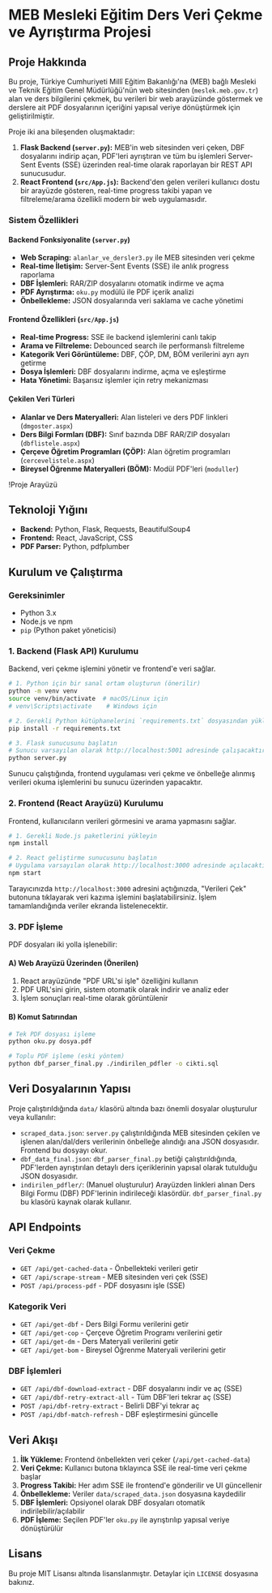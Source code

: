 # MEB Mesleki Eğitim Ders Veri Çekme ve Ayrıştırma Projesi

## Proje Hakkında

Bu proje, Türkiye Cumhuriyeti Millî Eğitim Bakanlığı'na (MEB) bağlı Mesleki ve Teknik Eğitim Genel Müdürlüğü'nün web sitesinden (`meslek.meb.gov.tr`) alan ve ders bilgilerini çekmek, bu verileri bir web arayüzünde göstermek ve derslere ait PDF dosyalarının içeriğini yapısal veriye dönüştürmek için geliştirilmiştir.

Proje iki ana bileşenden oluşmaktadır:

1.  **Flask Backend (`server.py`):** MEB'in web sitesinden veri çeken, DBF dosyalarını indirip açan, PDF'leri ayrıştıran ve tüm bu işlemleri Server-Sent Events (SSE) üzerinden real-time olarak raporlayan bir REST API sunucusudur.
2.  **React Frontend (`src/App.js`):** Backend'den gelen verileri kullanıcı dostu bir arayüzde gösteren, real-time progress takibi yapan ve filtreleme/arama özellikli modern bir web uygulamasıdır.

### Sistem Özellikleri

#### Backend Fonksiyonalite (`server.py`)
-   **Web Scraping:** `alanlar_ve_dersler3.py` ile MEB sitesinden veri çekme
-   **Real-time İletişim:** Server-Sent Events (SSE) ile anlık progress raporlama
-   **DBF İşlemleri:** RAR/ZIP dosyalarını otomatik indirme ve açma
-   **PDF Ayrıştırma:** `oku.py` modülü ile PDF içerik analizi
-   **Önbellekleme:** JSON dosyalarında veri saklama ve cache yönetimi

#### Frontend Özellikleri (`src/App.js`)
-   **Real-time Progress:** SSE ile backend işlemlerini canlı takip
-   **Arama ve Filtreleme:** Debounced search ile performanslı filtreleme  
-   **Kategorik Veri Görüntüleme:** DBF, ÇÖP, DM, BÖM verilerini ayrı ayrı getirme
-   **Dosya İşlemleri:** DBF dosyalarını indirme, açma ve eşleştirme
-   **Hata Yönetimi:** Başarısız işlemler için retry mekanizması

#### Çekilen Veri Türleri
-   **Alanlar ve Ders Materyalleri:** Alan listeleri ve ders PDF linkleri (`dmgoster.aspx`)
-   **Ders Bilgi Formları (DBF):** Sınıf bazında DBF RAR/ZIP dosyaları (`dbflistele.aspx`)
-   **Çerçeve Öğretim Programları (ÇÖP):** Alan öğretim programları (`cercevelistele.aspx`)
-   **Bireysel Öğrenme Materyalleri (BÖM):** Modül PDF'leri (`moduller`)

!Proje Arayüzü

## Teknoloji Yığını

-   **Backend:** Python, Flask, Requests, BeautifulSoup4
-   **Frontend:** React, JavaScript, CSS
-   **PDF Parser:** Python, pdfplumber

## Kurulum ve Çalıştırma

### Gereksinimler

-   Python 3.x
-   Node.js ve npm
-   `pip` (Python paket yöneticisi)

### 1. Backend (Flask API) Kurulumu

Backend, veri çekme işlemini yönetir ve frontend'e veri sağlar.

```bash
# 1. Python için bir sanal ortam oluşturun (önerilir)
python -m venv venv
source venv/bin/activate  # macOS/Linux için
# venv\Scripts\activate    # Windows için

# 2. Gerekli Python kütüphanelerini `requirements.txt` dosyasından yükleyin
pip install -r requirements.txt

# 3. Flask sunucusunu başlatın
# Sunucu varsayılan olarak http://localhost:5001 adresinde çalışacaktır.
python server.py
```

Sunucu çalıştığında, frontend uygulaması veri çekme ve önbelleğe alınmış verileri okuma işlemlerini bu sunucu üzerinden yapacaktır.

### 2. Frontend (React Arayüzü) Kurulumu

Frontend, kullanıcıların verileri görmesini ve arama yapmasını sağlar.

```bash
# 1. Gerekli Node.js paketlerini yükleyin
npm install

# 2. React geliştirme sunucusunu başlatın
# Uygulama varsayılan olarak http://localhost:3000 adresinde açılacaktır.
npm start
```

Tarayıcınızda `http://localhost:3000` adresini açtığınızda, "Verileri Çek" butonuna tıklayarak veri kazıma işlemini başlatabilirsiniz. İşlem tamamlandığında veriler ekranda listelenecektir.

### 3. PDF İşleme

PDF dosyaları iki yolla işlenebilir:

#### A) Web Arayüzü Üzerinden (Önerilen)
1. React arayüzünde "PDF URL'si işle" özelliğini kullanın
2. PDF URL'sini girin, sistem otomatik olarak indirir ve analiz eder
3. İşlem sonuçları real-time olarak görüntülenir

#### B) Komut Satırından
```bash
# Tek PDF dosyası işleme
python oku.py dosya.pdf

# Toplu PDF işleme (eski yöntem)
python dbf_parser_final.py ./indirilen_pdfler -o cikti.sql
```

## Veri Dosyalarının Yapısı

Proje çalıştırıldığında `data/` klasörü altında bazı önemli dosyalar oluşturulur veya kullanılır:

-   `scraped_data.json`: `server.py` çalıştırıldığında MEB sitesinden çekilen ve işlenen alan/dal/ders verilerinin önbelleğe alındığı ana JSON dosyasıdır. Frontend bu dosyayı okur.
-   `dbf_data_final.json`: `dbf_parser_final.py` betiği çalıştırıldığında, PDF'lerden ayrıştırılan detaylı ders içeriklerinin yapısal olarak tutulduğu JSON dosyasıdır.
-   `indirilen_pdfler/`: (Manuel oluşturulur) Arayüzden linkleri alınan Ders Bilgi Formu (DBF) PDF'lerinin indirileceği klasördür. `dbf_parser_final.py` bu klasörü kaynak olarak kullanır.

## API Endpoints

### Veri Çekme
- `GET /api/get-cached-data` - Önbellekteki verileri getir
- `GET /api/scrape-stream` - MEB sitesinden veri çek (SSE)
- `POST /api/process-pdf` - PDF dosyasını işle (SSE)

### Kategorik Veri
- `GET /api/get-dbf` - Ders Bilgi Formu verilerini getir
- `GET /api/get-cop` - Çerçeve Öğretim Programı verilerini getir  
- `GET /api/get-dm` - Ders Materyali verilerini getir
- `GET /api/get-bom` - Bireysel Öğrenme Materyali verilerini getir

### DBF İşlemleri
- `GET /api/dbf-download-extract` - DBF dosyalarını indir ve aç (SSE)
- `GET /api/dbf-retry-extract-all` - Tüm DBF'leri tekrar aç (SSE)
- `POST /api/dbf-retry-extract` - Belirli DBF'yi tekrar aç
- `POST /api/dbf-match-refresh` - DBF eşleştirmesini güncelle

## Veri Akışı

1.  **İlk Yükleme:** Frontend önbellekten veri çeker (`/api/get-cached-data`)
2.  **Veri Çekme:** Kullanıcı butona tıklayınca SSE ile real-time veri çekme başlar
3.  **Progress Takibi:** Her adım SSE ile frontend'e gönderilir ve UI güncellenir
4.  **Önbellekleme:** Veriler `data/scraped_data.json` dosyasına kaydedilir
5.  **DBF İşlemleri:** Opsiyonel olarak DBF dosyaları otomatik indirilebilir/açılabilir
6.  **PDF İşleme:** Seçilen PDF'ler `oku.py` ile ayrıştırılıp yapısal veriye dönüştürülür

## Lisans

Bu proje MIT Lisansı altında lisanslanmıştır. Detaylar için `LICENSE` dosyasına bakınız.
